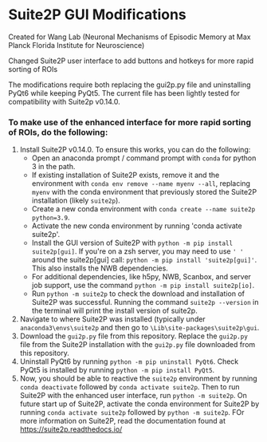 # Suite2P GUI Modifications
Created for Wang Lab (Neuronal Mechanisms of Episodic Memory at Max Planck Florida Institute for Neuroscience)

Changed Suite2P user interface to add buttons and hotkeys for more rapid sorting of ROIs

The modifications require both replacing the gui2p.py file and uninstalling PyQt6 while keeping PyQt5. The current file has been lightly tested for compatibility with Suite2p v0.14.0.

### To make use of the enhanced interface for more rapid sorting of ROIs, do the following:
1. Install Suite2P v0.14.0. To ensure this works, you can do the following:
   - Open an anaconda prompt / command prompt with `conda` for python 3 in the path.
   - If existing installation of Suite2P exists, remove it and the environment with `conda env remove --name myenv --all`, replacing `myenv` with the conda environment that previously stored the Suite2P installation (likely `suite2p`).
   - Create a new conda environment with `conda create --name suite2p python=3.9`.
   - Activate the new conda environment by running 'conda activate suite2p'.
   - Install the GUI version of Suite2P with `python -m pip install suite2p[gui]`. If you're on a zsh server, you may need to use `' '` around the suite2p[gui] call: `python -m pip install 'suite2p[gui]'`. This also installs the NWB dependencies.
   - For additional dependencies, like h5py, NWB, Scanbox, and server job support, use the command `python -m pip install suite2p[io]`.
   - Run `python -m suite2p` to check the download and installation of Suite2P was successful. Running the command `suite2p --version` in the terminal will print the install version of suite2p.
2. Navigate to where Suite2P was installed (typically under `anaconda3\envs\suite2p` and then go to `\Lib\site-packages\suite2p\gui`.
3. Download the `gui2p.py` file from this repository. Replace the `gui2p.py` file from the Suite2P installation with the `gui2p.py` file downloaded from this repository.
4. Uninstall PyQt6 by running `python -m pip uninstall PyQt6`. Check PyQt5 is installed by running `python -m pip install PyQt5`.
5. Now, you should be able to reactive the `suite2p` environment by running `conda deactivate` followed by `conda activate suite2p`. Then to run Suite2P with the enhanced user interface, run `python -m suite2p`. On future start up of Suite2P, activate the conda environment for Suite2P by running `conda activate suite2p` followed by `python -m suite2p`. FOr more information on Suite2P, read the documentation found at https://suite2p.readthedocs.io/ 
